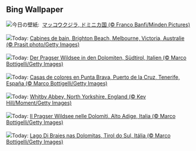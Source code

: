 ## Bing Wallpaper
![](https://www.bing.com/th?id=OHR.DominicaWhales_JA-JP8354635905_UHD.jpg&w=1000)今日の壁紙: &nbsp;[マッコウクジラ, ドミニカ国 (© Franco Banfi/Minden Pictures)](https://www.bing.com/th?id=OHR.DominicaWhales_JA-JP8354635905_UHD.jpg)
<br><br/>
![](https://www.bing.com/th?id=OHR.BrightonBoxes_FR-FR1148207790_UHD.jpg&w=1000)Today: [Cabines de bain, Brighton Beach, Melbourne, Victoria, Australie (© Prasit photo/Getty Images)](https://www.bing.com/th?id=OHR.BrightonBoxes_FR-FR1148207790_UHD.jpg)
<br><br/>
![](https://www.bing.com/th?id=OHR.LakeDolomites_DE-DE3348859489_UHD.jpg&w=1000)Today: [Der Pragser Wildsee in den Dolomiten, Südtirol, Italien (© Marco Bottigelli/Getty Images)](https://www.bing.com/th?id=OHR.LakeDolomites_DE-DE3348859489_UHD.jpg)
<br><br/>
![](https://www.bing.com/th?id=OHR.CarnavalTenerife_ES-ES6332745599_UHD.jpg&w=1000)Today: [Casas de colores en Punta Brava, Puerto de la Cruz, Tenerife, España (© Marco Bottigelli/Getty Images)](https://www.bing.com/th?id=OHR.CarnavalTenerife_ES-ES6332745599_UHD.jpg)
<br><br/>
![](https://www.bing.com/th?id=OHR.WhitbyAbbeyJorvik_EN-GB4161898215_UHD.jpg&w=1000)Today: [Whitby Abbey, North Yorkshire, England (© Kev Hill/Moment/Getty Images)](https://www.bing.com/th?id=OHR.WhitbyAbbeyJorvik_EN-GB4161898215_UHD.jpg)
<br><br/>
![](https://www.bing.com/th?id=OHR.LakeDolomites_IT-IT2963188233_UHD.jpg&w=1000)Today: [Il Pragser Wildsee nelle Dolomiti, Alto Adige, Italia (© Marco Bottigelli/Getty Images)](https://www.bing.com/th?id=OHR.LakeDolomites_IT-IT2963188233_UHD.jpg)
<br><br/>
![](https://www.bing.com/th?id=OHR.LakeDolomites_PT-BR5853675668_UHD.jpg&w=1000)Today: [Lago Di Braies nas Dolomitas, Tirol do Sul, Itália (© Marco Bottigelli/Getty Images)](https://www.bing.com/th?id=OHR.LakeDolomites_PT-BR5853675668_UHD.jpg)
<br><br/>
